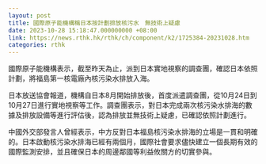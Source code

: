```yaml
---
layout: post
title: 國際原子能機構稱日本按計劃排放核污水　無技術上疑慮
date: 2023-10-28 15:18:47.000000000 +08:00
link: https://news.rthk.hk/rthk/ch/component/k2/1725384-20231028.htm
categories: rthk
---
```


國際原子能機構表示，截至昨天為止，派到日本實地視察的調查團，確認日本依照計劃，將福島第一核電廠內核污染水排放入海。

日本放送協會報道，機構自日本8月開始排放後，首度派遣調查團，從10月24日到10月27日進行實地視察等工作。調查團表示，對日本完成兩次核污染水排海的數據及排放設備等進行評估後，認為排放並無技術上疑慮，已確認依照計劃進行。

中國外交部發言人曾經表示，中方反對日本福島核污染水排海的立場是一貫和明確的。日本啟動核污染水排海已經有兩個月，國際社會要求儘快建立一個長期有效的國際監測安排，並且確保日本的周邊鄰國等利益攸關方的切實參與。
